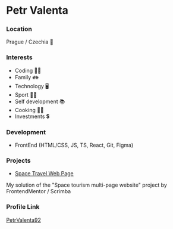 # Petr Valenta

### Location

Prague / Czechia 🍻

### Interests

- Coding 👨‍💻
- Family 👪
- Technology 🖥
- Sport 🏋️‍♂️
- Self development 📚
- Cooking 👨‍🍳
- Investments 💲

### Development

- FrontEnd (HTML/CSS, JS, TS, React, Git, Figma)

### Projects

- [Space Travel Web Page](https://github.com/PetrValenta92/space-tourism-multi-page-website)

My solution of the "Space tourism multi-page website" project by FrontendMentor / Scrimba

### Profile Link

[PetrValenta92](https://github.com/PetrValenta92)
